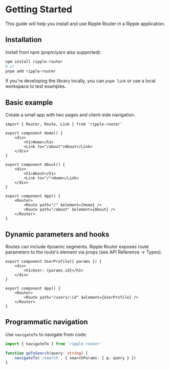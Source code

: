 # Getting Started

This guide will help you install and use Ripple Router in a Ripple application.

## Installation

Install from npm (pnpm/yarn also supported):

```bash
npm install ripple-router
# or
pnpm add ripple-router
```

If you're developing the library locally, you can `pnpm link` or use a local
workspace to test examples.

## Basic example

Create a small app with two pages and client-side navigation.

```ripple
import { Router, Route, Link } from 'ripple-router'

export component Home() {
    <div>
        <h1>Home</h1>
        <Link to="/about">About</Link>
    </div>
}

export component About() {
    <div>
        <h1>About</h1>
        <Link to="/">Home</Link>
    </div>
}

export component App() {
    <Router>
        <Route path="/" $element={Home} />
        <Route path="/about" $element={About} />
    </Router>
}
```

## Dynamic parameters and hooks

Routes can include dynamic segments. Ripple Router exposes route parameters
to the route's element via props (see API Reference -> Types).

```ripple
export component UserProfile({ params }) {
    <div>
        <h1>User: {params.id}</h1>
    </div>
}

export component App() {
    <Router>
        <Route path="/users/:id" $element={UserProfile} />
    </Router>
}
```

## Programmatic navigation

Use `navigateTo` to navigate from code:

```typescript
import { navigateTo } from 'ripple-router'

function goToSearch(query: string) {
    navigateTo('/search', { searchParams: { q: query } })
}
```
